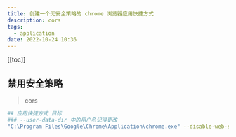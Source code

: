 ```yaml
---
title: 创建一个无安全策略的 chrome 浏览器应用快捷方式
description: cors
tags:
  - application
date: 2022-10-24 10:36
---
```


[[toc]]

## 禁用安全策略

> cors

```bash
## 应用快捷方式 目标
### --user-data-dir 中的用户名记得更改
"C:\Program Files\Google\Chrome\Application\chrome.exe" --disable-web-security --user-data-dir=C:\Users\liamrad\Desktop\ChromeDev
```
